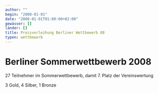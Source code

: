 ```yaml
---
author: ""
begin: "2008-01-01"
date: "2008-01-01T01:00:00+02:00"
gewässer: []
länder: []
title: Preisverleihung Berliner Wettbewerb 08
typen: wettbewerb
---
```




# Berliner Sommerwettbewerb 2008


27 Teilnehmer im Sommerwettbewerb, damit 7. Platz der Vereinswertung

3 Gold, 4 Silber, 1 Bronze
